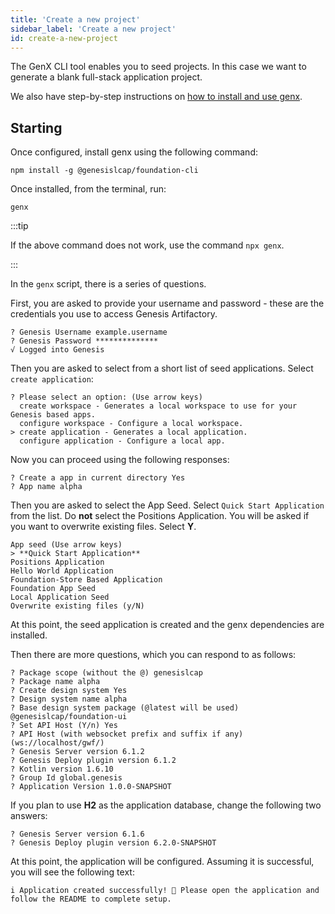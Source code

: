 ```yaml
---
title: 'Create a new project'
sidebar_label: 'Create a new project'
id: create-a-new-project
---
```


The GenX CLI tool enables you to seed projects. In this case we want to generate a blank full-stack application project.

We also have step-by-step instructions on [how to install and use genx](/getting-started/prerequisites/genx/).

## Starting
Once configured, install genx using the following command:

```shell
npm install -g @genesislcap/foundation-cli
```

Once installed, from the terminal, run:

```shell
genx
```

:::tip

If the above command does not work, use the command `npx genx`.

:::

In the `genx` script, there is a series of questions.

First, you are asked to provide your username and password - these are the credentials you use to access Genesis Artifactory.

```shell
? Genesis Username example.username
? Genesis Password **************
√ Logged into Genesis
```
Then you are asked to select from a short list of seed applications. Select `create application`:

```shell
? Please select an option: (Use arrow keys)
  create workspace - Generates a local workspace to use for your Genesis based apps.
  configure workspace - Configure a local workspace.
> create application - Generates a local application.
  configure application - Configure a local app.
```
Now you can proceed using the following responses:

```shell
? Create a app in current directory Yes
? App name alpha
```

Then you are asked to select the App Seed. Select `Quick Start Application` from the list. Do **not** select the Positions Application.
You will be asked if you want to overwrite existing files. Select **Y**.

  ```shell
App seed (Use arrow keys)
> **Quick Start Application**
  Positions Application
  Hello World Application
  Foundation-Store Based Application
  Foundation App Seed
  Local Application Seed
  Overwrite existing files (y/N)
  ```

At this point, the seed application is created and the genx dependencies are installed.

Then there are more questions, which you can respond to as follows:

```shell
? Package scope (without the @) genesislcap
? Package name alpha
? Create design system Yes
? Design system name alpha
? Base design system package (@latest will be used) @genesislcap/foundation-ui
? Set API Host (Y/n) Yes
? API Host (with websocket prefix and suffix if any) (ws://localhost/gwf/)
? Genesis Server version 6.1.2
? Genesis Deploy plugin version 6.1.2
? Kotlin version 1.6.10
? Group Id global.genesis
? Application Version 1.0.0-SNAPSHOT
```
If you plan to use **H2** as the application database, change the following two answers:

```shell
? Genesis Server version 6.1.6
? Genesis Deploy plugin version 6.2.0-SNAPSHOT
```

At this point, the application will be configured. Assuming it is successful, you will see the following text:

```shell
i Application created successfully! 🎉 Please open the application and follow the README to complete setup.
```
